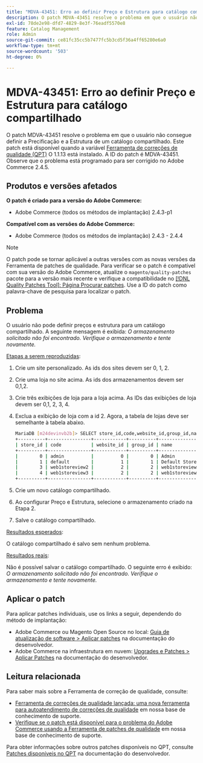 ```yaml
---
title: "MDVA-43451: Erro ao definir Preço e Estrutura para catálogo compartilhado"
description: O patch MDVA-43451 resolve o problema em que o usuário não consegue definir a Precificação e a Estrutura de um catálogo compartilhado. Este patch está disponível quando a [Ferramenta de correções de qualidade (QPT)](/help/announcements/adobe-commerce-announcements/magento-quality-patches-released-new-tool-to-self-serve-quality-patches.md) 1.1.13 está instalada. A ID do patch é MDVA-43451. Observe que o problema está programado para ser corrigido no Adobe Commerce 2.4.5.
exl-id: 78de2e98-dfd7-4829-8e3f-76eadf5570e8
feature: Catalog Management
role: Admin
source-git-commit: ce81fc35cc5b7477fc5b3cd5f36a4ff65280e6a0
workflow-type: tm+mt
source-wordcount: '503'
ht-degree: 0%

---
```


# MDVA-43451: Erro ao definir Preço e Estrutura para catálogo compartilhado

O patch MDVA-43451 resolve o problema em que o usuário não consegue definir a Precificação e a Estrutura de um catálogo compartilhado. Este patch está disponível quando a variável [Ferramenta de correções de qualidade (QPT)](/help/announcements/adobe-commerce-announcements/magento-quality-patches-released-new-tool-to-self-serve-quality-patches.md) O 1.1.13 está instalado. A ID do patch é MDVA-43451. Observe que o problema está programado para ser corrigido no Adobe Commerce 2.4.5.

## Produtos e versões afetados

**O patch é criado para a versão do Adobe Commerce:**

* Adobe Commerce (todos os métodos de implantação) 2.4.3-p1

**Compatível com as versões do Adobe Commerce:**

* Adobe Commerce (todos os métodos de implantação) 2.4.3 - 2.4.4

>[!NOTE]
>
>O patch pode se tornar aplicável a outras versões com as novas versões da Ferramenta de patches de qualidade. Para verificar se o patch é compatível com sua versão do Adobe Commerce, atualize o `magento/quality-patches` pacote para a versão mais recente e verifique a compatibilidade no [[!DNL Quality Patches Tool]: Página Procurar patches](https://devdocs.magento.com/quality-patches/tool.html#patch-grid). Use a ID do patch como palavra-chave de pesquisa para localizar o patch.

## Problema

O usuário não pode definir preços e estrutura para um catálogo compartilhado. A seguinte mensagem é exibida: *O armazenamento solicitado não foi encontrado. Verifique o armazenamento e tente novamente.*

<u>Etapas a serem reproduzidas</u>:

1. Crie um site personalizado. As ids dos sites devem ser 0, 1, 2.
1. Crie uma loja no site acima. As ids dos armazenamentos devem ser 0,1,2.
1. Crie três exibições de loja para a loja acima. As IDs das exibições de loja devem ser 0,1, 2, 3, 4.
1. Exclua a exibição de loja com a id 2. Agora, a tabela de lojas deve ser semelhante à tabela abaixo.

   ```bash
   MariaDB [m24devinvb2b]> SELECT store_id,code,website_id,group_id,name FROM store;
   +----------+----------------+------------+----------+--------------------+
   | store_id | code           | website_id | group_id | name               |
   +----------+----------------+------------+----------+--------------------+
   |        0 | admin          |          0 |        0 | Admin              |
   |        1 | default        |          1 |        1 | Default Store View |
   |        3 | web1storeview2 |          2 |        2 | web1storeview2     |
   |        4 | web1storeview3 |          2 |        2 | web1storeview3     |
   +----------+----------------+------------+----------+--------------------+
   ```

1. Crie um novo catálogo compartilhado.
1. Ao configurar Preço e Estrutura, selecione o armazenamento criado na Etapa 2.
1. Salve o catálogo compartilhado.

<u>Resultados esperados</u>:

O catálogo compartilhado é salvo sem nenhum problema.

<u>Resultados reais</u>:

Não é possível salvar o catálogo compartilhado. O seguinte erro é exibido:
*O armazenamento solicitado não foi encontrado. Verifique o armazenamento e tente novamente.*

## Aplicar o patch

Para aplicar patches individuais, use os links a seguir, dependendo do método de implantação:

* Adobe Commerce ou Magento Open Source no local: [Guia de atualização de software > Aplicar patches](https://devdocs.magento.com/guides/v2.4/comp-mgr/patching/mqp.html) na documentação do desenvolvedor.
* Adobe Commerce na infraestrutura em nuvem: [Upgrades e Patches > Aplicar Patches](https://devdocs.magento.com/cloud/project/project-patch.html) na documentação do desenvolvedor.

## Leitura relacionada

Para saber mais sobre a Ferramenta de correção de qualidade, consulte:

* [Ferramenta de correções de qualidade lançada: uma nova ferramenta para autoatendimento de correções de qualidade](/help/announcements/adobe-commerce-announcements/magento-quality-patches-released-new-tool-to-self-serve-quality-patches.md) em nossa base de conhecimento de suporte.
* [Verifique se o patch está disponível para o problema do Adobe Commerce usando a Ferramenta de patches de qualidade](/help/support-tools/patches-available-in-qpt-tool/check-patch-for-magento-issue-with-magento-quality-patches.md) em nossa base de conhecimento de suporte.

Para obter informações sobre outros patches disponíveis no QPT, consulte [Patches disponíveis no QPT](https://devdocs.magento.com/quality-patches/tool.html#patch-grid) na documentação do desenvolvedor.
